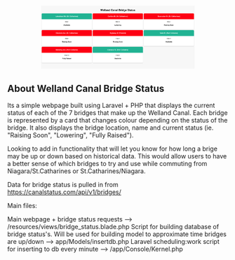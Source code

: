 


<p align="center">
  <img src="https://github.com/Ethansteip/Welland-Canal-Status/blob/master/Screen%20Shot%202020-10-27%20at%209.29.59%20AM.png" width="350" title="hover text">
  
</p>


## About Welland Canal Bridge Status

Its a simple webpage built using Laravel + PHP that displays the current status of each of the 7 bridges that make up the Welland Canal. Each bridge is represented by a card that changes colour depending on the status of the bridge. It also displays the bridge location, name and current status (ie. "Raising Soon", "Lowering", "Fully Raised").

Looking to add in functionality that will let you know for how long a brige may be up or down based on historical data. This would allow users to have a better sense of which bridges to try and use while commuting from Niagara/St.Catharines or St.Catharines/Niagara.

Data for bridge status is pulled in from https://canalstatus.com/api/v1/bridges/

Main files:

Main webpage + bridge status requests --> /resources/views/bridge_status.blade.php
Script for building database of bridge status's. Will be used for building model to approximate time bridges are up/down --> app/Models/insertdb.php
Laravel scheduling:work script for inserting to db every minute --> /app/Console/Kernel.php
